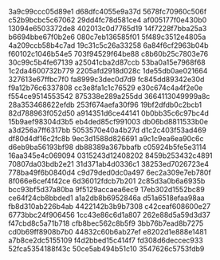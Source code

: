 3a9c99ccc05d89e1
d68dfc4055e9a37d
5678fc70960c506f
c52b9bcbc5c67062
29dd4fc78d581ce4
af005177f0e430b0
13094e6503372de8
402013c0d7765d19
14f7228f7bba25a3
b6694bbe67f0b2e6
080c7eb136585f01
5f489c3512e4805a
4a209ccb58b4c7ad
19c31c5c26a33258
6a84f6cf2963b04b
f60102c1046b54e5
703f94529f64be88
c8b60b25c7803e76
30c99c5b4fe67139
a25041cba2d87ccb
53ba0a15e7968f68
1c2da4600732b779
2205afd2918d028c
1de55db0ae021664
327613e67ffbc7f0
fa8999c3dec0d7d9
fc845dd89342e30d
f9a12b76c6337808
cc3e8fa1c1c76529
e30c674c4a4f2e0e
f554ce9514553542
875338e289a255dd
3664113049999a8c
28a353468622efdb
253f674aefa30f96
19bf2dfdb0c2bcb1
82d788963f052d50
a914351d6ce44141
0b0bb35c6c97bc4d
15b9aef98304d3b5
eb4ded85cf991003
db06bd8811533b0e
a3d256a7ff6317bb
5053570e40a4b27d
d1c2c403f53ad469
df80d4df16c2fc8b
9ec3d1588d826691
a9c1c9ea6ea90c6c
d6eb9ba56193bf98
db88389a367bbafb
c05924b5fe5e3114
16aa345e4c069094
0315243d12408202
8459b253432c4891
70807da03bdb2e21
31d371ab4d0336c1
38253ed7026723e4
778ba49f6b0840d4
c9d79ded0dc0a497
6ec2a309e7eb780f
8f066e6cef4f42ce
6d36012fdcb7b201
2c85d3a0b6a6935b
bcc93bf5d37a80ba
9f5129accaea6ec9
17eb302d1552bc89
ce64f24cb8bbded1
a1a2db8b6952846a
d51a6518efaa98aa
fb8d310ab226b4ab
4422142b3b9b7308
c42ceaf608600e27
6773bbc24f906456
1cc43e86c6d1a807
262e88d5a59d3d37
f47cbd8c5a71b718
cfb8bec562c8b5f9
3bb76b7ead8b7275
cd0b69ff8908b7b0
44832c60b6ab27ef
e8202d1e888e1481
a7b8ce2dc5155109
f4d2bbed15c414f7
fd308d6deccec933
52fca5354188f43c
50ce5ab494b51c10
3547626c5753fdb9
